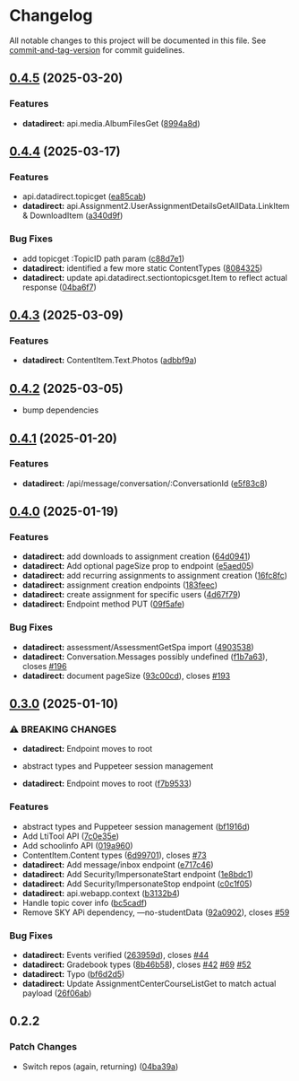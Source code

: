 # Changelog

All notable changes to this project will be documented in this file. See [commit-and-tag-version](https://github.com/absolute-version/commit-and-tag-version) for commit guidelines.

## [0.4.5](https://github.com/groton-school/myschoolapp-reporting/compare/datadirect/0.4.4...datadirect/0.4.5) (2025-03-20)


### Features

* **datadirect:** api.media.AlbumFilesGet ([8994a8d](https://github.com/groton-school/myschoolapp-reporting/commit/8994a8d9eefadef2547eb00af3027e94a54ee041))

## [0.4.4](https://github.com/groton-school/myschoolapp-reporting/compare/datadirect/0.4.3...datadirect/0.4.4) (2025-03-17)


### Features

* api.datadirect.topicget ([ea85cab](https://github.com/groton-school/myschoolapp-reporting/commit/ea85cabba7d171a16c60988c77466a546723b614))
* **datadirect:** api.Assignment2.UserAssignmentDetailsGetAllData.LinkItem & DownloadItem ([a340d9f](https://github.com/groton-school/myschoolapp-reporting/commit/a340d9f5a4fe6876de6202c2556d64455ad24f69))


### Bug Fixes

* add topicget :TopicID path param ([c88d7e1](https://github.com/groton-school/myschoolapp-reporting/commit/c88d7e122e16e987205323d8dce0fee6da1c7f8c))
* **datadirect:** identified a few more static ContentTypes ([8084325](https://github.com/groton-school/myschoolapp-reporting/commit/80843251e4729ea452d96b42d1d290806166925e))
* **datadirect:** update api.datadirect.sectiontopicsget.Item to reflect actual response ([04ba6f7](https://github.com/groton-school/myschoolapp-reporting/commit/04ba6f75239c6b83667fb23d3e16519502b603c8))

## [0.4.3](https://github.com/battis/myschoolapp-reporting/compare/datadirect/0.4.2...datadirect/0.4.3) (2025-03-09)


### Features

* **datadirect:** ContentItem.Text.Photos ([adbbf9a](https://github.com/battis/myschoolapp-reporting/commit/adbbf9ae189f73ce857a0daebd061be2b4589947))

## [0.4.2](https://github.com/battis/myschoolapp-reporting/compare/datadirect/0.4.1...datadirect/0.4.2) (2025-03-05)

- bump dependencies

## [0.4.1](https://github.com/battis/myschoolapp-reporting/compare/datadirect/0.4.0...datadirect/0.4.1) (2025-01-20)

### Features

- **datadirect:** /api/message/conversation/:ConversationId ([e5f83c8](https://github.com/battis/myschoolapp-reporting/commit/e5f83c8c29edde768e209414cde234917096c849))

## [0.4.0](https://github.com/battis/myschoolapp-reporting/compare/datadirect/0.3.0...datadirect/0.4.0) (2025-01-19)

### Features

- **datadirect:** add downloads to assignment creation ([64d0941](https://github.com/battis/myschoolapp-reporting/commit/64d09413769e9b86b1a2121dbe401aedfcb515db))
- **datadirect:** Add optional pageSize prop to endpoint ([e5aed05](https://github.com/battis/myschoolapp-reporting/commit/e5aed051f06f5d68da483888324cf968d7fb3816))
- **datadirect:** add recurring assignments to assignment creation ([16fc8fc](https://github.com/battis/myschoolapp-reporting/commit/16fc8fc03432261c8fe274c1f2a8f8fc88b46a5a))
- **datadirect:** assignment creation endpoints ([183feec](https://github.com/battis/myschoolapp-reporting/commit/183feecd4fcce1e6acb3a44f24553aed5bff1739))
- **datadirect:** create assignment for specific users ([4d67f79](https://github.com/battis/myschoolapp-reporting/commit/4d67f79eda680c3e8fd5234d61889c5e8fe87c29))
- **datadirect:** Endpoint method PUT ([09f5afe](https://github.com/battis/myschoolapp-reporting/commit/09f5afe8e67f78a12163dac8b96b29a1257854c2))

### Bug Fixes

- **datadirect:** assessment/AssessmentGetSpa import ([4903538](https://github.com/battis/myschoolapp-reporting/commit/490353851936aade7bbc1ee8647ad4d5e245f131))
- **datadirect:** Conversation.Messages possibly undefined ([f1b7a63](https://github.com/battis/myschoolapp-reporting/commit/f1b7a635305f39a1e6a8c67223bccf8e6260594f)), closes [#196](https://github.com/battis/myschoolapp-reporting/issues/196)
- **datadirect:** document pageSize ([93c00cd](https://github.com/battis/myschoolapp-reporting/commit/93c00cd6f30f20836cb3b8d4285ac51ea21bb49d)), closes [#193](https://github.com/battis/myschoolapp-reporting/issues/193)

## [0.3.0](https://github.com/battis/myschoolapp-reporting/compare/datadirect/0.2.2...datadirect/0.3.0) (2025-01-10)

### ⚠ BREAKING CHANGES

- **datadirect:** Endpoint moves to root
- abstract types and Puppeteer session management

- **datadirect:** Endpoint moves to root ([f7b9533](https://github.com/battis/myschoolapp-reporting/commit/f7b9533df65a3f47150d82b7f32a465e1bb50d7a))

### Features

- abstract types and Puppeteer session management ([bf1916d](https://github.com/battis/myschoolapp-reporting/commit/bf1916d2b6f8460d430e3caf0341f2810240ae23))
- Add LtiTool API ([7c0e35e](https://github.com/battis/myschoolapp-reporting/commit/7c0e35e1254805098117a531ebc035fad243304d))
- Add schoolinfo API ([019a960](https://github.com/battis/myschoolapp-reporting/commit/019a960848300f66afbf69fb2a6e18c31b65cfb4))
- ContentItem.Content types ([6d99701](https://github.com/battis/myschoolapp-reporting/commit/6d99701dbe30cb93d0a481c3da3f19e1b7b7383f)), closes [#73](https://github.com/battis/myschoolapp-reporting/issues/73)
- **datadirect:** Add message/inbox endpoint ([e717c46](https://github.com/battis/myschoolapp-reporting/commit/e717c468a2c0de72b7bfc3ef708edbd43b213bdf))
- **datadirect:** Add Security/ImpersonateStart endpoint ([1e8bdc1](https://github.com/battis/myschoolapp-reporting/commit/1e8bdc1437f1ca2d569ece0a2f8592612fc4a2f1))
- **datadirect:** Add Security/ImpersonateStop endpoint ([c0c1f05](https://github.com/battis/myschoolapp-reporting/commit/c0c1f05474d6ffb98eeeea33b23a0807cd167313))
- **datadirect:** api.webapp.context ([b3132b4](https://github.com/battis/myschoolapp-reporting/commit/b3132b4c834c930d1e1843b6c0bf13a259c96296))
- Handle topic cover info ([bc5cadf](https://github.com/battis/myschoolapp-reporting/commit/bc5cadffe6b07fbb1e3142f4295b5bd7297fcdf0))
- Remove SKY APi dependency, —no-studentData ([92a0902](https://github.com/battis/myschoolapp-reporting/commit/92a0902fd038bfcef5563b6b238c69728ba32b45)), closes [#59](https://github.com/battis/myschoolapp-reporting/issues/59)

### Bug Fixes

- **datadirect:** Events verified ([263959d](https://github.com/battis/myschoolapp-reporting/commit/263959d595877c2e57439d525696e325af813ea4)), closes [#44](https://github.com/battis/myschoolapp-reporting/issues/44)
- **datadirect:** Gradebook types ([8b46b58](https://github.com/battis/myschoolapp-reporting/commit/8b46b58a34d8d8de853aeb4d886f5d581ddc6c1e)), closes [#42](https://github.com/battis/myschoolapp-reporting/issues/42) [#69](https://github.com/battis/myschoolapp-reporting/issues/69) [#52](https://github.com/battis/myschoolapp-reporting/issues/52)
- **datadirect:** Typo ([bf6d2d5](https://github.com/battis/myschoolapp-reporting/commit/bf6d2d578ea31cf9d8a76244e8c2eddb2e915879))
- **datadirect:** Update AssignmentCenterCourseListGet to match actual payload ([26f06ab](https://github.com/battis/myschoolapp-reporting/commit/26f06abac9f3fb38a4a26d7e83e83d586349dcc2))

## 0.2.2

### Patch Changes

- Switch repos (again, returning) ([04ba39a](https://github.com/battis/myschoolapp-reporting/commit/04ba39a1b9dedbbf4866381c359f9a266212a6f6))
